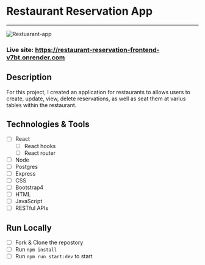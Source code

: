 # Restaurant Reservation App
---
![Restuarant-app](https://user-images.githubusercontent.com/52841881/191123187-5d2a283d-cc3c-471e-88eb-91d9d7580081.png)
### Live site: https://restaurant-reservation-frontend-v7bt.onrender.com
## Description
For this project, I created an application for restaurants to allows users to create, update, view, delete reservations, as well as seat them at varius tables within the restaurant.

## Technologies & Tools
- [ ] React
  - [ ] React hooks
  - [ ] React router
- [ ] Node
- [ ] Postgres
- [ ] Express
- [ ] CSS
- [ ] Bootstrap4
- [ ] HTML
- [ ] JavaScript
- [ ] RESTful APIs

## Run Locally
- [ ] Fork & Clone the repostory
- [ ] Run `npm install`
- [ ] Run `npm run start:dev` to start
